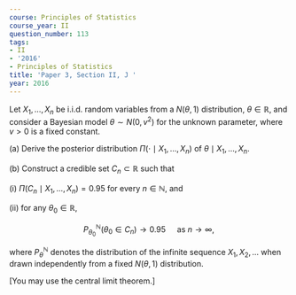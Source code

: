 ```yaml
---
course: Principles of Statistics
course_year: II
question_number: 113
tags:
- II
- '2016'
- Principles of Statistics
title: 'Paper 3, Section II, J '
year: 2016
---
```




Let $X_{1}, \ldots, X_{n}$ be i.i.d. random variables from a $N(\theta, 1)$ distribution, $\theta \in \mathbb{R}$, and consider a Bayesian model $\theta \sim N\left(0, v^{2}\right)$ for the unknown parameter, where $v>0$ is a fixed constant.

(a) Derive the posterior distribution $\Pi\left(\cdot \mid X_{1}, \ldots, X_{n}\right)$ of $\theta \mid X_{1}, \ldots, X_{n}$.

(b) Construct a credible set $C_{n} \subset \mathbb{R}$ such that

(i) $\Pi\left(C_{n} \mid X_{1}, \ldots, X_{n}\right)=0.95$ for every $n \in \mathbb{N}$, and

(ii) for any $\theta_{0} \in \mathbb{R}$,

$$P_{\theta_{0}}^{\mathbb{N}}\left(\theta_{0} \in C_{n}\right) \rightarrow 0.95 \quad \text { as } n \rightarrow \infty,$$

where $P_{\theta}^{\mathbb{N}}$ denotes the distribution of the infinite sequence $X_{1}, X_{2}, \ldots$ when drawn independently from a fixed $N(\theta, 1)$ distribution.

[You may use the central limit theorem.]